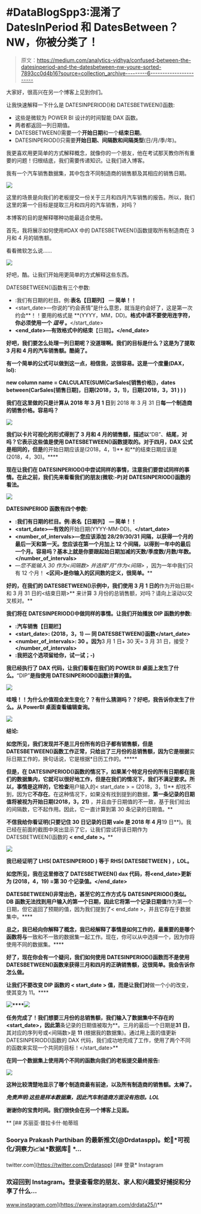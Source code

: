 # #DataBlogSpp3:混淆了 DatesInPeriod 和 DatesBetween？NW，你被分类了！

> 原文：<https://medium.com/analytics-vidhya/confused-between-the-datesinperiod-and-the-datesbetween-nw-youre-sorted-7893cc0d4b16?source=collection_archive---------6----------------------->

大家好，很高兴在另一个博客上见到你们。

让我快速解释一下什么是 DATESINPERIOD()和 DATESBETWEEN()函数:

*   这些是微软为 POWER BI 设计的时间智能 DAX 函数。
*   两者都返回一列日期值。
*   DATESBETWEEN()需要一个**开始日期**和一个**结束日期**。
*   DATESINPERIOD()只需要**开始日期、间隔数和间隔类型**(日/月/季/年)。

我更喜欢用更简单的方式解释概念，就像你的一个朋友，他在考试那天教你所有重要的问题！归根结底，我们需要传递知识。让我们进入博客。

我有一个汽车销售数据集，其中包含不同制造商的销售额及其相应的销售日期。

![](img/2c48b31178cba7bec6ba47c9237c5ffb.png)

这里的场景是向我们的老板提交一份关于三月和四月汽车销售的报告。所以，我们这里的第一个目标是提取三月和四月的汽车销售，对吗？

本博客的目的是解释哪种功能最适合使用。

首先，我将展示如何使用#DAX 中的 DATESBETWEEN()函数提取所有制造商在 3 月和 4 月的销售额。

看看微软怎么说……

![](img/6d54b2b0f7a25d03417788f6a7585f66.png)

好吧，酷。让我们开始用更简单的方式解释这些东西。

DATESBETWEEN()函数有三个参数:

*   <dates>:我们有日期的栏目。例:**表名【日期列】** — **简单！！**</dates>
*   <start_date>—你说的“约会表情”是什么意思，就当是约会好了，这是第一次约会**！！要用的格式是 **(YYYY，MM，DD)。**格式中请不要使用连字符，你必须使用一个 ***逗号*** 。**</start_date>
*   **<end_date>—有效格式中的结束**【日期】**。</end_date>**

**好吧，我们要怎么处理一列日期呢？没道理啊。我们的目标是什么？这是为了提取 3 月和 4 月的汽车销售额。酷毙了。**

**有一个简单的公式可以做到这一点，相信我，这很容易。这是一个度量(DAX，lol):**

****new column name = CALCULATE(SUM(CarSales[销售价格])，dates between(CarSales[销售日期]，日期(2018，3，1)，日期(2018，3，31 ) ) )****

**我们在这里做的只是计算从 2018 年 3 月 1 日**到 2018 年 3 月 31 日**每一个制造商的销售价格。容易吗？**

**![](img/c53071b38859db839b7f1c117dae6926.png)**

**我们以卡片可视化的形式得到了 3 月和 4 月的销售额，描述以**“DB”、**结尾，对吗？它表示这些值是使用 DATESBETWEEN()函数提取的。对于四月，DAX 公式是相同的，但是**的开始日期应该是(2018，4，1)** 和**的结束日期应该是(2018，4，30)。****

**现在让我们在 DATESINPERIOD()中尝试同样的事情，注意我们要尝试同样的事情。在此之前，我们先来看看我们的朋友(微软:-P)对 DATESINPERIOD()函数的看法。**

**![](img/6978a9bea87c69001723fe388ab609e5.png)**

**DATESINPERIOD 函数有四个参数:**

*   **<dates>:我们有日期的栏目。例:**表名【日期列】** — **简单！！**</dates>**
*   **<start_date>—有效的**开始日期(YYYY-MM-DD)。**</start_date>**
*   **<number_of_intervals>—您应该添加 **28/29/30/31** 间隔，以获得一个月的最后一天和第一天。您应该在第一个月加上 12 个间隔，以得到一年中的最后一个月。容易吗？**基本上就是你要跟起始日期加减的天数/季度数/月数/年数。**</number_of_intervals>**
*   **<intervals>—您不能输入 *30 作为<间隔数>* 并选择*“月”作为<间隔>* ，因为一年中我们只有 12 个月！ **<区间>是你输入的区间数的定义，很简单。**</intervals>**

**好的，在我们的 DATESBETWEEN()示例中，我们使用 3 月 1 日的**作为开始日期<和 3 月 31 日的<结束日期>** 来计算 3 月份的总销售额，对吗？请向上滚动以交叉核对。**

**我们将在 DATESINPERIOD()中做同样的事情。让我们开始播放 DIP 函数的参数:**

*   **<dates>:汽车销售【日期栏】</dates>**
*   **<start_date>: **(2018，3，1)** — **同 DATESBETWEEN()函数**</start_date>**
*   **<number_of_intervals>: **30** 。因为**3 月 1 日+ 30 天= 3 月 31 日，接受？**</number_of_intervals>**
*   **<intervals>:我把这个选项留给你，试一试；-)</intervals>**

**我已经执行了 DAX 代码，让我们看看在我们的 POWER BI 桌面上发生了什么。**“DIP”**是指使用 DATESINPERIOD()函数计算的值。**

**![](img/234d21b84a4fbc7246a030ece34e3f74.png)**

**哇哦！！为什么价值观会发生变化？？有什么猜测吗？？好吧，我告诉你发生了什么。从 PowerBI 桌面查看编辑查询。**

**![](img/57f176c589ea0b78e7575c53d561eedc.png)**

****结论:****

**如您所见，我们发现并不是三月份所有的日子都有销售额，但是 DATESBETWEEN()函数工作正常，只给出了三月份的总销售额，因为它是根据**实际日期工作的，换句话说，它是根据*日历工作的。*****

**但是，在 DATESINPERIOD()函数的情况下，如果某个特定月份的所有日期都在我们的数据集内，它就可以很好地工作，但是在我们的情况下，我们不满足要求。所以，事情是这样的，它检查**用户输入的< start_date > = (2018，3，1)** 却找不到，因为它**不存在**。在这种情况下，如果没有找到提到的数据，**第一条记录的日期值将被视为开始日期(2018，3，21)** ，并且由于日期值的不一致，基于我们给出的间隔数，它不起作用。因此，它一直计算到第 30 条记录的日期值。**

**不信我给你看证明(只要记住 30 日记录的日期 vale 是 2018 年 4 月**19 日**)。我已经在前面的截图中突出显示了它，让我们尝试将该日期作为 DATESBETWEEN()函数的 **< end_date >。****

**![](img/57f7596ffc6e1d8435d04041c74dd9b4.png)**

**我已经证明了 **LHS( DATESINPERIOD )** 等于 **RHS( DATESBETWEEN )** ，LOL。**

**如您所见，我在这里修改了 DATESBETWEEN() dax 代码，将<end_date>更新为 **(2018，4，19) =第 30 个记录值。**</end_date>**

**DATESBETWEEN()非常出色，甚至它的工作方式与 DATESINPERIOD()类似。DB 函数无法找到用户输入的第一个日期，因此它将第一个记录日期值**作为第一个日期，但它返回了预期的值，因为我们提到了< end_date >，并且它存在于数据集中。****

**总之，我已经向你解释了概念，我已经解释了事情是如何工作的，最重要的是哪个函数将与**一致和不一致的数据集一起工作。现在，你可以从中选择一个，因为你将使用不同的数据集。****

**好了，现在你会有一个疑问，我们如何使用 DATESINPERIOD()函数而不是使用 DATESBETWEEN()函数来获得三月和四月的正确销售额，这很简单。我会告诉你怎么做。**

**让我们不要改变 DIP 函数的 **< start_date >** 值，而是让我们对**<number _ of _ intervals>做一个小的改变，使其变为 11。****

**![](img/48ce67aa954de702a3e2fff7c83d7e0a.png)****![](img/5f46e31e4c6391d70473a62846fa36b2.png)**

**任务完成了！我们想要三月份的总销售额，我们输入了数据集中不存在的<start_date>，因此第**条记录的日期值被取为**。三月的最后一个日期是**31 日**，其对应的序列号或<间隔数>是 **11** (根据我的数据集)。通过用上面的值更新 DATESINPERIOD()函数的 DAX 代码，我们成功地完成了工作，使用了两个不同的函数来实现一个共同的目标！</start_date>**

**在同一个数据集上使用两个不同的函数向我们的老板提交最终报告:**

**![](img/265bebfc7377da10d33444a6473b000e.png)**

**这种比较清楚地显示了哪个制造商最有前途，以及所有制造商的销售额。太棒了。**

***免责声明:这些是样本数据集，因此汽车制造商方面没有抱怨。LOL***

**谢谢你的宝贵时间。我们很快会在另一个博客上见面。**

**[](https://twitter.com/Drdataspp) [## 苏丽亚·普拉卡什·帕蒂班

### Soorya Prakash Parthiban 的最新推文(@Drdataspp)。蛇💖*可视化/洞察力📈📊*数据库💾 *…

twitter.com](https://twitter.com/Drdataspp)  [## 登录* Instagram

### 欢迎回到 Instagram。登录查看您的朋友、家人和兴趣爱好捕捉和分享了什么…

www.instagram.com](https://www.instagram.com/drdata25/)**